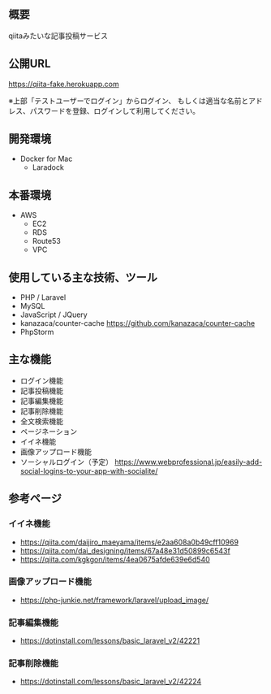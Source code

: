 ## 概要
qiitaみたいな記事投稿サービス

## 公開URL
https://qiita-fake.herokuapp.com

※上部「テストユーザーでログイン」からログイン、
もしくは適当な名前とアドレス、パスワードを登録、ログインして利用してください。

## 開発環境
- Docker for Mac
    - Laradock

## 本番環境
- AWS
    - EC2
    - RDS
    - Route53
    - VPC

## 使用している主な技術、ツール
- PHP / Laravel
- MySQL
- JavaScript / JQuery
- kanazaca/counter-cache https://github.com/kanazaca/counter-cache
- PhpStorm

## 主な機能
- ログイン機能
- 記事投稿機能
- 記事編集機能
- 記事削除機能
- 全文検索機能
- ページネーション
- イイネ機能
- 画像アップロード機能
- ソーシャルログイン（予定）
https://www.webprofessional.jp/easily-add-social-logins-to-your-app-with-socialite/

## 参考ページ
### イイネ機能

- https://qiita.com/daijiro_maeyama/items/e2aa608a0b49cff10969
- https://qiita.com/dai_designing/items/67a48e31d50899c6543f
- https://qiita.com/kgkgon/items/4ea0675afde639e6d540

### 画像アップロード機能

- https://php-junkie.net/framework/laravel/upload_image/

### 記事編集機能

- https://dotinstall.com/lessons/basic_laravel_v2/42221

### 記事削除機能

- https://dotinstall.com/lessons/basic_laravel_v2/42224
